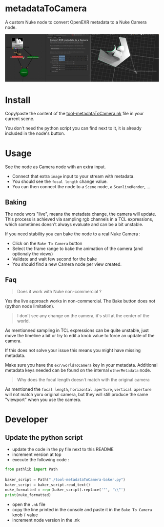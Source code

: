 # metadataToCamera

A custom Nuke node to convert OpenEXR metadata to a Nuke Camera node.

![main-visual.png](main-visual.png)

# Install

Copy/paste the content of the [tool-metadataToCamera.nk](tool-metadataToCamera.nk)
file in your current scene.

You don't need the python script you can find next to it, it is already
included in the node's button.

# Usage

See the node as Camera node with an extra input.

- Connect that extra `image` input to your stream with metadata.
- You should see the `focal length` change value.
- You can then connect the node to a `Scene` node, a `ScanlineRender`, ...

## Baking

The node wors "live", means the metadata change, the camera will update.
This process is achieved via sampling rgb channels in a TCL expressions, which
sometimes doesn't always evaluate and can be a bit unstable.

If you need stability you can bake the node to a real Nuke Camera :

- Click on the `Bake To Camera` button
- Select the frame range to bake the animation of the camera (and optionaly the views)
- Validate and wait  few second for the bake
- You should find a new Camera node per view created.

## Faq

> Does it work with Nuke non-commercial ?

Yes the live approach works in non-commercial. The Bake button does not (python node limitation).

> I don't see any change on the camera, it's still at the center of the world.

As mentionned sampling in TCL expressions can be quite unstable, just move
the timeline a bit or try to edit a knob value to force an update of the camera.

If this does not solve your issue this means you might have missing metadata.

Make sure you have the `exr/worldToCamera` key in your metadata. Additional metadata
keys needed can be found on the internal `otherMetadata` node.

> Why does the focal length doesn't match with the original camera

As mentioned the `focal length`, `horizontal aperture`, `vertical aperture` will
not match yoru original camera, but they will still produce the same "viewport"
when you use the camera.

# Developer

## Update the python script

- update the code in the py file next to this README
- increment version at top
- execute the following code :

```python
from pathlib import Path

baker_script = Path("./tool-metadataToCamera-baker.py")
baker_script = baker_script.read_text()
nuke_formatted = repr(baker_script).replace('"', '\\"')
print(nuke_formatted)
```

- open the `.nk` file
- copy the line printed in the console and paste it in the `Bake To Camera` knob `T` value
- increment node version in the .nk